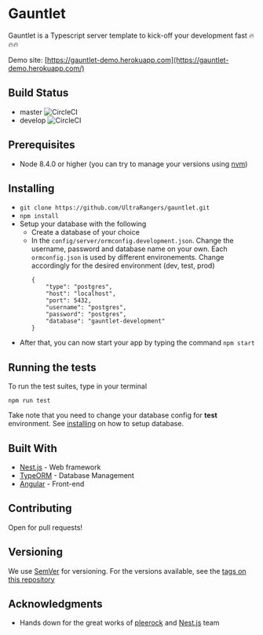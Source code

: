 # Gauntlet 
Gauntlet is a Typescript server template to kick-off your development fast 🔥🔥🔥

Demo site: [https://gauntlet-demo.herokuapp.com](https://gauntlet-demo.herokuapp.com/)

## Build Status
* master ![CircleCI](https://circleci.com/gh/UltraRangers/gauntlet/tree/master.svg?style=svg&circle-token=5c2636d1ecb4f2b893096a495d90510ed591ece1)
* develop ![CircleCI](https://circleci.com/gh/UltraRangers/gauntlet/tree/develop.svg?style=svg&circle-token=5c2636d1ecb4f2b893096a495d90510ed591ece1)

## Prerequisites
- Node 8.4.0 or higher (you can try to manage your versions using [nvm](https://github.com/creationix/nvm))

## Installing
- `git clone https://github.com/UltraRangers/gauntlet.git`
- `npm install`
- Setup your database with the following
    - Create a database of your choice
    - In the `config/server/ormconfig.development.json`. Change the username, password and database name on your own. Each `ormconfig.json` is used by different environements. Change accordingly for the desired environment (dev, test, prod)
        ``` 
        {
            "type": "postgres",
            "host": "localhost",
            "port": 5432,
            "username": "postgres",
            "password": "postgres",
            "database": "gauntlet-development"
        }
        ```
- After that, you can now start your app by typing the command `npm start`
## Running the tests

To run the test suites, type in your terminal

    npm run test

Take note that you need to change your database config for **test** environment. See [installing](#Installing) on how to setup database.

## Built With
- [Nest.js](https://nestjs.com/) - Web framework
- [TypeORM](https://github.com/typeorm/typeorm) - Database Management
- [Angular](https://angular.io/) - Front-end

## Contributing
Open for pull requests!

## Versioning
We use [SemVer](https://semver.org/) for versioning. For the versions available, see the [tags on this repository](https://github.com/UltraRangers/gauntlet/tags)

## Acknowledgments
- Hands down for the great works of [pleerock](https://github.com/pleerock) and [Nest.js](https://nestjs.com/) team
